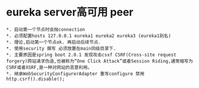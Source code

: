 # eureka server高可用 peer
    *. 启动第一个节点时会抛connection
    *. 必须配置hosts 127.0.0.1 eureka1 eureka2 eureka3 (eureka1别名)
    *. 理论,启动第一个节点ok. 再启动后续节点.
    *. 使用security 撰写 必须放置在main同级目录下.
    *. 主要原因是spring boot 2.0.1 发现攻击csxf CSRF(Cross-site request forgery)跨站请求伪造,也被称为“One Click Attack”或者Session Riding,通常缩写为CSRF或者XSRF,是一种对网站的恶意利用。
    *. 继承WebSecurityConfigurerAdapter 重写configure 禁用  http.csrf().disable();
